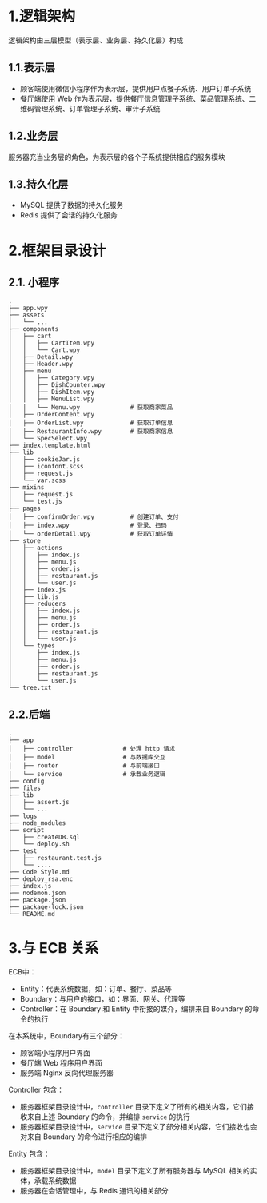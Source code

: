# 1.逻辑架构
逻辑架构由三层模型（表示层、业务层、持久化层）构成

## 1.1.表示层
- 顾客端使用微信小程序作为表示层，提供用户点餐子系统、用户订单子系统
- 餐厅端使用 Web 作为表示层，提供餐厅信息管理子系统、菜品管理系统、二维码管理系统、订单管理子系统、审计子系统

## 1.2.业务层
服务器充当业务层的角色，为表示层的各个子系统提供相应的服务模块

## 1.3.持久化层
- MySQL 提供了数据的持久化服务
- Redis 提供了会话的持久化服务

# 2.框架目录设计
## 2.1. 小程序
```
.
├── app.wpy
├── assets
│   └── ...
├── components
│   ├── cart
│   │   ├── CartItem.wpy
│   │   └── Cart.wpy
│   ├── Detail.wpy
│   ├── Header.wpy
│   ├── menu
│   │   ├── Category.wpy
│   │   ├── DishCounter.wpy
│   │   ├── DishItem.wpy
│   │   ├── MenuList.wpy
│   │   └── Menu.wpy              # 获取商家菜品
│   ├── OrderContent.wpy
│   ├── OrderList.wpy             # 获取订单信息
│   ├── RestaurantInfo.wpy        # 获取商家信息
│   └── SpecSelect.wpy
├── index.template.html
├── lib
│   ├── cookieJar.js
│   ├── iconfont.scss
│   ├── request.js
│   └── var.scss
├── mixins
│   ├── request.js
│   └── test.js
├── pages
│   ├── confirmOrder.wpy          # 创建订单、支付
│   ├── index.wpy                 # 登录、扫码
│   └── orderDetail.wpy           # 获取订单详情
├── store
│   ├── actions
│   │   ├── index.js
│   │   ├── menu.js
│   │   ├── order.js
│   │   ├── restaurant.js
│   │   └── user.js
│   ├── index.js
│   ├── lib.js
│   ├── reducers
│   │   ├── index.js
│   │   ├── menu.js
│   │   ├── order.js
│   │   ├── restaurant.js
│   │   └── user.js
│   └── types
│       ├── index.js
│       ├── menu.js
│       ├── order.js
│       ├── restaurant.js
│       └── user.js
└── tree.txt
```

## 2.2.后端
```
.
├── app
│   ├── controller              # 处理 http 请求
│   ├── model                   # 与数据库交互
│   ├── router                  # 与前端接口
│   └── service                 # 承载业务逻辑
├── config
├── files
├── lib
│   ├── assert.js
│   └── ...
├── logs
├── node_modules
├── script
│   ├── createDB.sql
│   └── deploy.sh
├── test
│   ├── restaurant.test.js
│   └── ....
├── Code Style.md
├── deploy_rsa.enc
├── index.js
├── nodemon.json
├── package.json
├── package-lock.json
└── README.md
```

# 3.与 ECB 关系
ECB中：
- Entity：代表系统数据，如：订单、餐厅、菜品等
- Boundary：与用户的接口，如：界面、网关、代理等
- Controller：在 Boundary 和 Entity 中衔接的媒介，编排来自 Boundary 的命令的执行

在本系统中，Boundary有三个部分：
- 顾客端小程序用户界面
- 餐厅端 Web 程序用户界面
- 服务端 Nginx 反向代理服务器

Controller 包含：
- 服务器框架目录设计中，`controller` 目录下定义了所有的相关内容，它们接收来自上述 Boundary 的命令，并编排 `service` 的执行
- 服务器框架目录设计中，`service` 目录下定义了部分相关内容，它们接收也会对来自 Boundary 的命令进行相应的编排

Entity 包含：
- 服务器框架目录设计中，`model` 目录下定义了所有服务器与 MySQL 相关的实体，承载系统数据
- 服务器在会话管理中，与 Redis 通讯的相关部分